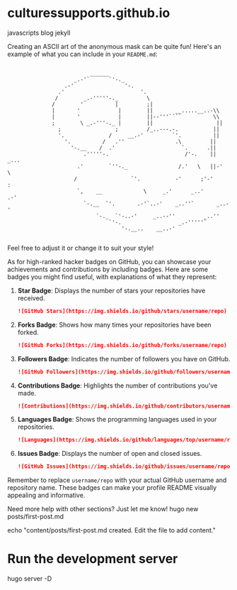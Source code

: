# culturessupports.github.io
javascripts blog jekyll


Creating an ASCII art of the anonymous mask can be quite fun! Here's an example of what you can include in your `README.md`:

```markdown
```
                              ______
                         _.-'`      `'-._
                      .-'                '-.
                    .'                        '.
                   /        _.-'''''-._         \
                  /        '          |         ;|
                  |       '            |        ||       __.....__..-\\
                  |       '            |        ||--'''````          \\
                  ;        \ _.-'''-._ |        ||                    ||
                    ;                 ;         /_..---.-.           ||
                    '.              /     __.-'         `'.          ||
                      '.          /   .''                .\         ||
                        '-.__    /  .'                     `.      .||
                            .'''''-.                        /'-.    ||  _...
                          .'        `''-._                /.'   \   ||-'    \
                         /                 `'.           -'      ;'-'        :
                          `,    __             \     _.'      _..'         .-'
                            `-.__  `'.       .-'`..-'    _..''`       _..-'
                                `-._  `'-..-'     _..--''         _..''
                                    `'-.                  _.-'''''`
                                        '-.__..    __..-'
```
```
Feel free to adjust it or change it to suit your style!

As for high-ranked hacker badges on GitHub, you can showcase your achievements and contributions by including badges. Here are some badges you might find useful, with explanations of what they represent:

1. **Star Badge**: Displays the number of stars your repositories have received.
   ```markdown
   ![GitHub Stars](https://img.shields.io/github/stars/username/repo)
   ```

2. **Forks Badge**: Shows how many times your repositories have been forked.
   ```markdown
   ![GitHub Forks](https://img.shields.io/github/forks/username/repo)
   ```

3. **Followers Badge**: Indicates the number of followers you have on GitHub.
   ```markdown
   ![GitHub Followers](https://img.shields.io/github/followers/username?label=Followers)
   ```

4. **Contributions Badge**: Highlights the number of contributions you've made.
   ```markdown
   ![Contributions](https://img.shields.io/github/contributors/username/repo)
   ```

5. **Languages Badge**: Shows the programming languages used in your repositories.
   ```markdown
   ![Languages](https://img.shields.io/github/languages/top/username/repo)
   ```

6. **Issues Badge**: Displays the number of open and closed issues.
   ```markdown
   ![GitHub Issues](https://img.shields.io/github/issues/username/repo)
   ```

Remember to replace `username/repo` with your actual GitHub username and repository name. These badges can make your profile README visually appealing and informative.

Need more help with other sections? Just let me know!
hugo new posts/first-post.md

echo "content/posts/first-post.md created. Edit the file to add content."

# Run the development server
hugo server -D
